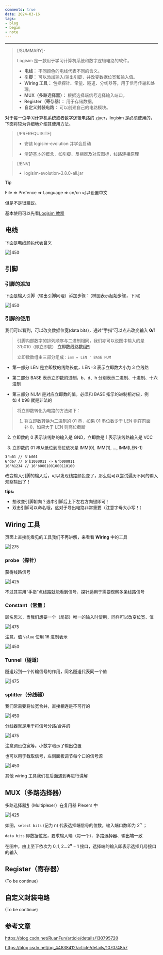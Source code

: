 ```yaml
---
comments: true
date: 2024-03-16
tags:
- blog
- begin
- note
---
```


***

> [!SUMMARY]-
> 
> Logisim 是一款用于学习计算机系统和数字逻辑电路的软件。
>
> - **电线：** 不同颜色的电线代表不同的含义。
> - **引脚：** 可以添加输入/输出引脚，并改变数据位宽和输入值。
> - **Wiring 工具：** 包括探针、常量、隧道、分线器等，用于信号传输和处理。
> - **MUX（多路选择器）：** 根据选择端信号选择输入端口。
> - **Register（寄存器）：** 用于存储数据。
> - **自定义封装电路：** 可以创建自己的电路模块。

<!-- more -->

对于每一位学习计算机系统或者数字逻辑电路的 zjuer，logisim 是必须使用的，下面将较为详细地介绍其使用方法。

> [!PREREQUISITE]
>
> - 安装 logisim-evolution 并学会启动
> 
> - 清楚基本的概念，如引脚、反相器及对应图标，线路连接原理 

> [!ENV]
>
> - logisim-evolution-3.8.0-all.jar

> [!TIP]
>
> File => Prefence => Language => cn/cn 可以设置中文
> 
> 但是不是很建议。

基本使用可以先看[Logisim 教程](https://soc.ustc.edu.cn/COD/other/logisim/)

## 电线

下面是电线颜色代表含义

![|450](attachments/logisim%20基本使用-1.png)

## 引脚

### 引脚的添加

下面是输入引脚（输出引脚同理）添加步骤：（椭圆表示起始步骤，下同）

![|450](attachments/logisim%20基本使用.png)

### 引脚的使用

我们可以看到，可以改变数据位宽(data bits)，通过“手指”可以点击改变输入 **0/1**

> 引脚内部数字的排列顺序与二进制相同，我们亦可以说图中输入的是 3'b010（即立即数）
> **立即数线路数组**[¶](https://zju-sys.pages.zjusct.io/sys1/sys1-sp24/lab1-1/#_11 "Permanent link")
>
> 立即数数组由三部分组成 : `imm = LEN ' BASE NUM`
> 

- 第一部分 LEN 是立即数的线路长度，LEN=3 表示立即数大小为 3 位线路

> 

- 第二部分 BASE 表示立即数的进制，b、d、h 分别表示二进制、十进制、十六进制

> 

- 第三部分 NUM 是对应立即数的值，必须和 BASE 指示的进制相对应，例如 4'b98 就是非法的

> 
> 将立即数转化为电路的方法如下：
> 1. 将立即数转换为二进制的 01 串，如果 01 串位数少于 LEN 则在前面补 0，如果大于 LEN 则高位截断
> 

2. 立即数的 0 表示该线路的输入是 GND，立即数是 1 表示该线路输入是 VCC

> 

3. 立即数的 01 串从低位到高位依次是 IMM[0], IMM[1], ..., IMM[LEN-1]

```txt
3'b01 // 3'b001 
6'd67 // 6'b1000011 -> 6'b000011 
16'h1234 // 16'b0001001000110100
```

改变输入引脚的输入后，可以发现线路颜色变了，那么就可以尝试遍历不同的输入观察输出了！

**tips:**

- 想改变引脚朝向？选中引脚后上下左右方向键即可！
- 双击引脚可以命名哦，这对于导出电路非常重要（注意字母大小写！）

## Wiring 工具

页面上直接能看见的工具我们不再讲解，来看看 **Wiring** 中的工具

![|275](attachments/logisim%20基本使用-2.png)

### probe（探针）

获得线路信号

![|425](attachments/logisim%20基本使用-3.png)

不过其实用“手指”点线路就能看到信号，探针适用于需要观察多条线路信号

### Constant（常量 ）

顾名思义，当我们想要一个（局部）唯一的输入时使用，同样可以改变位宽、值

![|475](attachments/logisim%20基本使用-4.png)

注意，值 `Value` 使用 16 进制表示

![|450](attachments/logisim%20基本使用-5.png)

### Tunnel（隧道）

隧道起到一个传输信号的作用，同名隧道代表同一个值

![|475](attachments/logisim%20基本使用-6.png)

### splitter（分线器）

我们常需要将位宽合并，直接相连是不可行的

![|450](attachments/logisim%20基本使用-7.png)

分线器就是用于将信号分路/合并的

![|475](attachments/logisim%20基本使用-8.png)

注意调设位宽等，小数字暗示了输出位置

也可以用于截取信号，左侧面板调节每个口的信号源

![|450](attachments/logisim%20基本使用-9.png)

其他 wiring 工具我们在后面遇到再进行讲解

## MUX（多路选择器）

多路选择器[¶](https://zju-sys.pages.zjusct.io/sys1/sys1-sp24/lab1-1/#multiplexer "Permanent link")（Multiplexer）在复用器 Plexers 中

![|425](attachments/logisim%20基本使用-10.png)

如图，`select bits` (记为 n) 代表选择端信号的位数，输入端口数即为 $2^{n}$ ；

`data bits` 即数据位宽，要求输入端（每一个）、多路选择器、输出端一致

在图中，由上至下依次为 $0,1,2\dots 2^{n}-1$ 接口，选择端的输入即表示选择几号接口的输入

## Register（寄存器）

(To be continue)

## 自定义封装电路

(To be continue)

## 参考文章

https://blog.csdn.net/RuanFun/article/details/130795720

https://blog.csdn.net/qq_44838412/article/details/107074857
